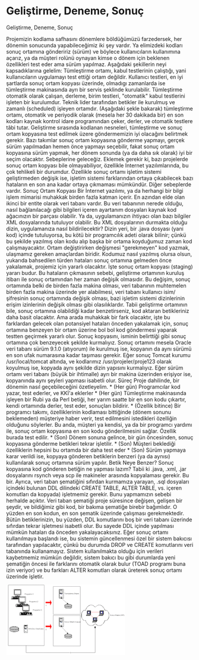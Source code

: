# Geliştirme, Deneme, Sonuç




Geliştirme, Deneme, Sonuç



 Projemizin kodlama safhasını dönemlere böldüğümüzü farzedersek, her dönemin sonucunda yapabileceğimiz iki şey vardır. Ya elimizdeki kodları sonuç ortamına göndeririz (sürüm) ve böylece kullanıcıların kullanımına açarız, ya da müşteri rolünü oynayan kimse o dönem için beklenen özellikleri test eder ama sürüm yapılmaz.              Aşağıdaki şekillerin neyi kapsadıklarına gelelim: Tümleştirme ortamı, kabul testlerinin çalıştığı, yani kullanıcıların uygulamayı test ettiği ortam değildir. Kullanıcı testleri, en iyi şartlarda sonuç ortam kopyası üzerinde, olmadıgı zamanlarda ise tümleştirme makinasında ayrı bir servis şeklinde kurulabilir. Tümleştirme otomatik olarak çalışan, derleme, birim testleri, "otomatik" kabul testlerini işleten bir kurulumdur. Teknik lider tarafından betikler ile kurulmuş ve zamanlı (scheduled) işleyen ortamdır.               (Aşağıdaki şekle bakarak) tümleştirme ortamı, otomatik ve periyodik olarak (mesela her 30 dakikada bir) en son kodları kaynak kontrol idare programından çeker, derler, ve otomatik testlere tâbi tutar.              Geliştirme sırasında  kodlanan nesneleri, tümleştirme ve sonuç ortam kopyasına test edilmek üzere göndermemizin iyi olacağını belirtmek gerekir. Bazı takımlar sonuç ortam kopyasına gönderme yapmayı, gerçek sürüm yapılmadan hemen önce yapmayı seçebilir, fakat sonuç ortam kopyasına sürüm yapmak, her dönem sonunda (ya da daha sık olarak) iyi bir seçim olacaktır. Sebeplerine geleceğiz.                              Eklemek gerekir ki, bazı projelerde sonuç ortam kopyası bile olmayabiliyor, özellikle Internet yazılımlarında, bu çok tehlikeli bir durumdur. Özellikle sonuç ortamı işletim sistemi geliştirmeden değişik ise, işletim sistemi farklarından ortaya çıkabilecek bazı hataların en son ana kadar ortaya çıkmaması mümkündür. Diğer sebeplerde vardır.          Sonuç Ortam Kopyası          Bir İnternet yazılımı, ya da herhangi bir bilgi işlem mimarisi muhakkak birden fazla katman içerir.  En azından elde olan ikinci bir entite olarak veri tabanı vardır. Bu veri tabanının nerede olduğu, nasıl bağlanılacağı gibi bilgileri içeren ayartanım dosyaları kaynak kod ağacınızın bir parçası olabilir.               Ya da, uygulamanızın ihtiyacı olan bazı bilgiler XML dosyalarında tutuluyor olabilir. Bu XML dosyalarının durmakta olduğu dizin, uygulamanıza nasıl bildirilecektir? Dizin yeri, bir .java dosyası (yani kod) içinde tutuluyorsa, bu kötü bir programcılık adeti olarak bilinir; çünkü bu şekilde yazılmış olan kodu alıp başka bir ortama koyduğumuz zaman kod çalışmayacaktır. Ortam değiştirirken değişmesi  "gerekmeyen" kod yazmak, ulaşmamız gereken amaçlardan biridir.              Kodumuz nasıl yazılmış olursa olsun, yukarıda bahsedilen türden hataları sonuç ortamına gelmeden önce yakalamak, projemiz için yararlı olacaktır. İşte sonuç ortam kopyası (staging) yararı budur.              Bu hataların çıkmasının sebebi, geliştirme ortamının kuruluş itibarı ile sonuç ortamından her zaman değişik olmasıdır. Bu değişim, sonuç ortamında belki de birden fazla makina olması, veri tabanının muhtemelen birden fazla makina üzerinde yer alabilmesi, veri tabanı kullanıcı isim/şifresinin sonuç ortamında değişik olması, bazi işletim sistemi dizinlerinin erişim izinlerinin değişik olması gibi olasılıklardır.              Tabii geliştirme ortamının bile, sonuç ortamına olabildiği kadar  benzetirseniz, kod aktaran betikleriniz daha basit olacaktır. Ama arada muhakkak bir fark olacaktır, işte bu farklardan gelecek olan potansiyel hataları önceden yakalamak için, sonuç ortamına benzeyen bir ortam üzerine bol bol kod göndermesi yaparak testten geçirmek yararlı olur.              Sonuç kopyasını, isminin belirttiği gibi sonuç ortamına çok benzeyecek şekilde kurmalıyız. Sonuç ortamını mesela Oracle veri tabanı sürüm 9.1.0 (atıyorum) ile kurulmuş ise, kopyanın da aynı sürümü en son ufak numarasına kadar taşıması gerekir. Eğer sonuç Tomcat kurumu /usr/local/tomcat altında, ve kodlarımız /usr/projeler/proje123 olarak koyulmuş ise, kopyada aynı şekilde dizin yapısını kurmalıyız. Eğer sürüm ortamı veri tabanı (büyük bir ihtimalle) ayrı bir makina üzerinden erişiyor ise, kopyanında aynı şeyleri yapması isabetli olur.           Süreç          Proje dahilinde, bir dönemin nasıl geçebileceğini özetleyelim.              * (Her gün) Programcılar kod yazar, test ederler, ve KKİ'a eklerler   * (Her gün) Tümleştirme makinasında işleyen bir Rubi ya da Perl betiği, her yarım saatte bir en son kodu çıkartır, kendi ortamında derler, test eder, sonuçları bildirir.   * (Özellik bitince) Bir programcı takımı, özelliklerinin kodlaması bittiğinde (dönem sonunu beklemeden) müşteriye haber verir, test edilmesini istedikleri özelliğin olduğunu söylerler. Bu anda, müşteri ya kendisi, ya da bir programcı yardımı ile, sonuç ortam kopyasına en son kodu gönderilmesini sağlar. Özellik burada test edilir.    * (Son) Dönem sonuna gelince, bir gün öncesinden, sonuç kopyasına gönderme betikleri tekrar işletilir.   * (Son) Müşteri beklediği özelliklerin hepsini bu ortamda bir daha test eder   * (Son) Sürüm yapmaya karar verildi ise, kopyaya gönderen betiklerin benzeri (ya da aynısı) kullanılarak sonuç ortamına sürüm yapılır.          Betik Neye Benzer?          Sonuç kopyasına kod gönderen betiğin ne yapması lazım? Tabii ki .java, .xml, .jar dosyalarını rsynch veya scp ile makineler arasında kopyalaması gerekir. Bu bir.               Ayrıca, veri taban şematiğini sıfırdan kurmamıza yarayan, .sql dosyaları içindeki bulunan DDL dilindeki CREATE TABLE, ALTER TABLE, vs. içeren komutları da kopyada) işletmemiz gerekir. Bunu yapmamızın sebebi herhalde açıktır. Veri taban şematiği proje süresince değişen, gelişen bir şeydir, ve bildiğimiz gibi kod, bir bakıma şematiğe birebir bağımlıdır. O yüzden en son kodun, en son şematik üzerinde çalışması gerekmektedir. Bütün betiklerinizin, bu yüzden, DDL komutlarını boş bir veri tabanı üzerinde sıfırdan tekrar işletmesi isabetli olur. Bu sayede DDL içinde yapılması mümkün hataları da önceden yakalayacaksınız.               Eğer sonuç ortamı kullanılmaya başlandı ise, bu sistemin güncellenmesi özel bir sistem bakıcısı tarafından yapılacaktır, çünkü bu durumda DROP ve CREATE komutlarını veri tabanında kullanamayız. Sistem kullanılmakta olduğu için verileri kaybetmemiz mümkün değildir, sistem bakıcı bu gibi durumlarda yeni şematiğin öncesi ile farklarını otomatik olarak bulur (TOAD programı buna izin veriyor) ve bu farkları ALTER komutları olarak üreterek sonuç ortamı üzerinde işletir.




![](kod_hareketleri.gif)
